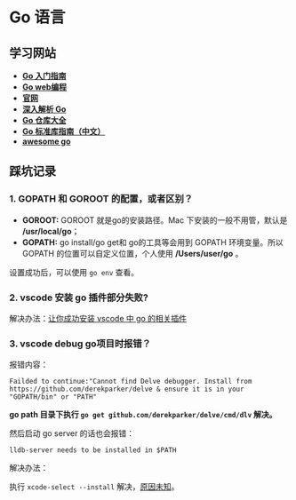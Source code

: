 # **Go 语言**

## 学习网站

* [**Go 入门指南**](https://www.kancloud.cn/kancloud/the-way-to-go/72675)
* [**Go web编程**](https://www.kancloud.cn/kancloud/web-application-with-golang/44105)
* [**官网**](https://golang.org/doc/)
* [**深入解析 Go**](https://tiancaiamao.gitbooks.io/go-internals/content/zh/04.0.html)
* [**Go 仓库大全**](https://gowalker.org/search?q=gorepos)
* [**Go 标准库指南（中文）**](http://cngolib.com/)
* [**awesome go**](https://github.com/avelino/awesome-go)


## 踩坑记录

### 1. GOPATH 和 GOROOT 的配置，或者区别？

* **GOROOT:**  GOROOT 就是go的安装路径。Mac 下安装的一般不用管，默认是 **/usr/local/go**；
* **GOPATH:** go install/go get和 go的工具等会用到 GOPATH 环境变量。所以 GOPATH 的位置可以自定义位置，个人使用 **/Users/user/go** 。

设置成功后，可以使用 `go env` 查看。

### 2. vscode 安装 go 插件部分失败?

解决办法：[让你成功安装 vscode 中 go 的相关插件](https://cloud.tencent.com/developer/article/1013066)

### 3. vscode debug go项目时报错？

报错内容：

```
Failded to continue:"Cannot find Delve debugger. Install from https://github.com/derekparker/delve & ensure it is in your "GOPATH/bin" or "PATH"
```

**go path 目录下执行 `go get github.com/derekparker/delve/cmd/dlv` 解决。**

然后启动 go server 的话也会报错：

```
lldb-server needs to be installed in $PATH
```

解决办法：

执行 `xcode-select --install` 解决，[原因未知](https://github.com/derekparker/delve/issues/986)。